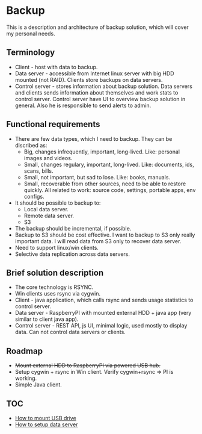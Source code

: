 # Backup

This is a description and architecture of backup solution, which will cover my personal needs.

## Terminology ##

* Client - host with data to backup.
* Data server - accessible from Internet linux server with big HDD mounted (not RAID). Clients store backups on data servers.
* Control server - stores information about backup solution. Data servers and clients sends information about themselves and work stats to control server. Control server have UI to overview backup solution in general. Also he is responsible to send alerts to admin. 

## Functional requirements ##

* There are few data types, which I need to backup. They can be discribed as:
  * Big, changes infrequently, important, long-lived. Like: personal images and videos. 
  * Small, changes regulary, important, long-lived. Like: documents, ids, scans, bills.
  * Small, not important, but sad to lose. Like: books, manuals.
  * Small, recoverable from other sources, need to be able to restore quickly. All related to work: source code, settings, portable apps, env configs.
* It should be possible to backup to:
  * Local data server.
  * Remote data server.
  * S3
* The backup should be incremental, if possible.
* Backup to S3 should be cost effective. I want to backup to S3 only really important data. I will read data from S3 only to recover data server.
* Need to support linux/win clients.
* Selective data replication across data servers.

## Brief solution description ##

* The core technology is RSYNC.
* Win clients uses rsync via cygwin.
* Client - java application, which calls rsync and sends usage statistics to control server.
* Data server - RaspberryPI with mounted external HDD + java app (very similar to client java app).
* Control server - REST API, js UI, minimal logic, used mostly to display data. Can not control data servers or clients. 

## Roadmap ##

* ~~Mount external HDD to RaspberryPI via powered USB hub.~~
* Setup cygwin + rsync in Win client. Verify cygwin+rsync => PI is working.
* Simple Java client.

## TOC ##

* [How to mount USB drive](mount-usb-drive.md)
* [How to setup data server](setup-data.server.md)
